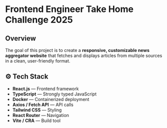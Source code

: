 # Frontend Engineer Take Home Challenge 2025


## Overview

The goal of this project is to create a **responsive, customizable news aggregator website** that fetches and displays articles from multiple sources in a clean, user-friendly format.



## ⚙️ Tech Stack

- **React.js** — Frontend framework  
- **TypeScript** — Strongly typed JavaScript  
- **Docker** — Containerized deployment  
- **Axios / Fetch API** — API calls  
- **Tailwind CSS** — Styling  
- **React Router** — Navigation  
- **Vite / CRA** — Build tool  